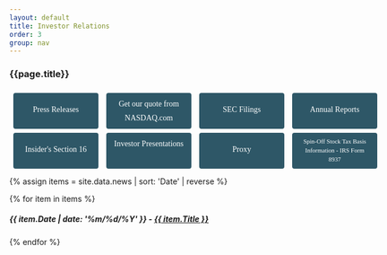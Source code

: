 ```yaml
---
layout: default
title: Investor Relations
order: 3
group: nav
---
```


### {{page.title}}

<style>
.button {
    width: 18%;
    height: 50px;
    margin:1%;
    float: left;
  font-family: Trebuchet MS;
  background-color: #2e5767;
  color: white;
  text-decoration: none;
  display: inline-block;
  padding: 6px 12px;
  margin-bottom: 0;
  font-size: 14px;
  font-weight: normal;
  text-align: center;
  vertical-align: middle;
  cursor: pointer;
  border: 1px solid transparent;
  border-radius: 4px;
  -webkit-user-select: none;
  -moz-user-select: none;
  -ms-user-select: none;
  -o-user-select: none;
  user-select: none;
  
}
.oneline {
  line-height: 46px;
}
.twoline {
  line-height: 25px;
}
.threeline {
  line-height: 16px;
}
a.button:hover {
  background-color: #000;
}
</style>

<div style="width:700px;">
<a href="news.html" class="button oneline">Press Releases</a>
<a href="https://www.nasdaq.com/symbol/frph" class="button twoline">Get our quote from NASDAQ.com</a>
<a href="sec-filings.html" class="button oneline">SEC Filings</a>
<a href="annual-reports.html" class="button oneline">Annual Reports</a>
<a href="https://www.sec.gov/cgi-bin/browse-edgar?action=getcompany&CIK=0000844059&type=&dateb=&owner=only&count=40" class="button oneline">Insider's Section 16</a>
<a href="investor-presentations.html" class="button twoline">Investor Presentations</a>
<a href="proxy-statement.html" class="button oneline">Proxy</a>
<a href="stock-split.html" class="button threeline" style="font-size:11px;">Spin-Off Stock Tax Basis Information - IRS Form 8937</a>
<br style="clear:both" />
</div>

{% assign items = site.data.news | sort: 'Date' | reverse %}

{% for item in items %}
##### {{ item.Date | date: '%m/%d/%Y' }} - [{{ item.Title }}](/assets/{{item.File}})
{% endfor %}
